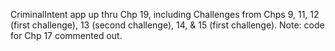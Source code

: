 
CriminalIntent app up thru Chp 19, including Challenges from Chps 9, 11, 12 (first challenge), 13 (second challenge), 14, & 15 (first challenge). Note: code for Chp 17 commented out.
